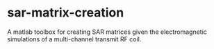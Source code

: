 # sar-matrix-creation
A matlab toolbox for creating SAR matrices given the electromagnetic simulations of a multi-channel transmit RF coil. 
